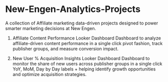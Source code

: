 # New-Engen-Analytics-Projects
A collection of Affiliate marketing data-driven projects designed to power smarter marketing decisions at New Engen.

1. Affiliate Content Performance Looker Dashboard
Dashboard to analyze affiliate-driven content performance in a single click pivot fashion, track publisher groups, and measure conversion impact.

2. New User % Acquisition Insights Looker Dashboard
Dashboard to monitor the share of new users across publisher groups in a single click YoY, MoM, Day by Day labels + helping identify growth opportunities and optimize acquisition strategies.

